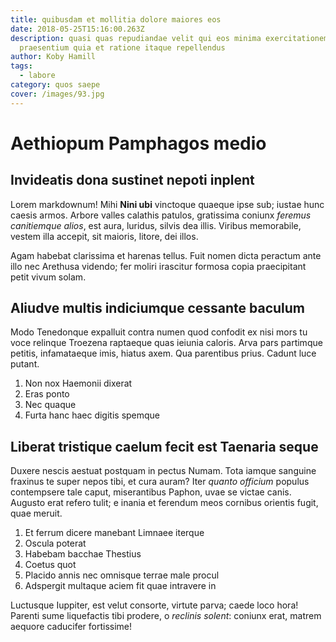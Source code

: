 ```yaml
---
title: quibusdam et mollitia dolore maiores eos
date: 2018-05-25T15:16:00.263Z
description: quasi quas repudiandae velit qui eos minima exercitationem
  praesentium quia et ratione itaque repellendus
author: Koby Hamill
tags:
  - labore
category: quos saepe
cover: /images/93.jpg
---
```


# Aethiopum Pamphagos medio

## Invideatis dona sustinet nepoti inplent

Lorem markdownum! Mihi **Nini ubi** vinctoque quaeque ipse sub; iustae hunc
caesis armos. Arbore valles calathis patulos, gratissima coniunx *feremus
canitiemque alios*, est aura, luridus, silvis dea illis. Viribus memorabile,
vestem illa accepit, sit maioris, litore, dei illos.

Agam habebat clarissima et harenas tellus. Fuit nomen dicta peractum ante illo
nec Arethusa videndo; fer moliri irascitur formosa copia praecipitant petit
vivum solam.

## Aliudve multis indiciumque cessante baculum

Modo Tenedonque expalluit contra numen quod confodit ex nisi mors tu voce
relinque Troezena raptaeque quas ieiunia caloris. Arva pars partimque petitis,
infamataeque imis, hiatus axem. Qua parentibus prius. Cadunt luce putant.

1. Non nox Haemonii dixerat
2. Eras ponto
3. Nec quaque
4. Furta hanc haec digitis spemque

## Liberat tristique caelum fecit est Taenaria seque

Duxere nescis aestuat postquam in pectus Numam. Tota iamque sanguine fraxinus te
super nepos tibi, et cura auram? Iter *quanto officium* populus contempsere tale
caput, miserantibus Paphon, uvae se victae canis. Augusto erat refero tulit; e
inania et ferendum meos cornibus orientis fugit, quae meruit.

1. Et ferrum dicere manebant Limnaee iterque
2. Oscula poterat
3. Habebam bacchae Thestius
4. Coetus quot
5. Placido annis nec omnisque terrae male procul
6. Adspergit multaque aciem fit quae intravere in

Luctusque Iuppiter, est velut consorte, virtute parva; caede loco hora! Parenti
sume liquefactis tibi prodere, o *reclinis solent*: coniunx erat, matrem aequore
caducifer fortissime!
